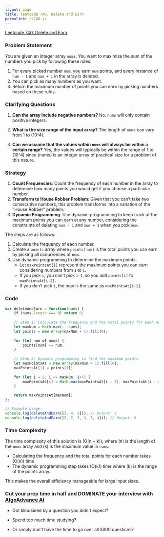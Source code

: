 ```yaml
---
layout: page
title: leetcode 740. Delete and Earn
permalink: /s740-js
---
```

[Leetcode 740. Delete and Earn](https://algoadvance.github.io/algoadvance/l740)
### Problem Statement
You are given an integer array `nums`. You want to maximize the sum of the numbers you pick by following these rules:
1. For every picked number `num`, you earn `num` points, and every instance of `num - 1` and `num + 1` in the array is deleted.
2. You can pick as many numbers as you want.
3. Return the maximum number of points you can earn by picking numbers based on these rules.

### Clarifying Questions
1. **Can the array include negative numbers?**
   No, `nums` will only contain positive integers.
   
2. **What is the size range of the input array?**
   The length of `nums` can vary from 1 to \(10^4\).

3. **Can we assume that the values within `nums` will always be within a certain range?**
   Yes, the values will typically be within the range of 1 to \(10^4\) since \(nums\) is an integer array of practical size for a problem of this nature.

### Strategy
1. **Count Frequencies**: Count the frequency of each number in the array to determine how many points you would get if you choose a particular number.
2. **Transform to House Robber Problem**: Given that you can’t take two consecutive numbers, this problem transforms into a variation of the "House Robber" problem.
3. **Dynamic Programming**: Use dynamic programming to keep track of the maximum points you can earn at any number, considering the constraints of deleting `num - 1` and `num + 1` when you pick `num`.

The steps are as follows:
1. Calculate the frequency of each number.
2. Create a `points` array where `points[num]` is the total points you can earn by picking all occurrences of `num`.
3. Use dynamic programming to determine the maximum points.
   - Let `maxPointsAt[i]` represent the maximum points you can earn considering numbers from `1` to `i`.
   - If you pick `i`, you can't pick `i-1`, so you add `points[i]` to `maxPointsAt[i-2]`.
   - If you don't pick `i`, the max is the same as `maxPointsAt[i-1]`.

### Code
```javascript
var deleteAndEarn = function(nums) {
    if (nums.length === 0) return 0;
    
    // Step 1: Calculate the frequency and the total points for each number
    let maxNum = Math.max(...nums);
    let points = new Array(maxNum + 1).fill(0);
    
    for (let num of nums) {
        points[num] += num;
    }
    
    // Step 2: Dynamic programming to find the maximum points
    let maxPointsAt = new Array(maxNum + 1).fill(0);
    maxPointsAt[1] = points[1];
    
    for (let i = 2; i <= maxNum; i++) {
        maxPointsAt[i] = Math.max(maxPointsAt[i - 1], maxPointsAt[i - 2] + points[i]);
    }
    
    return maxPointsAt[maxNum];
};

// Example Usage:
console.log(deleteAndEarn([3, 4, 2])); // Output: 6
console.log(deleteAndEarn([2, 2, 3, 3, 3, 4])); // Output: 9
```

### Time Complexity
The time complexity of this solution is \(O(n + k)\), where \(n\) is the length of the `nums` array and \(k\) is the maximum value in `nums`. 
- Calculating the frequency and the total points for each number takes \(O(n)\) time.
- The dynamic programming step takes \(O(k)\) time where \(k\) is the range of the points array. 

This makes the overall efficiency manageable for large input sizes.


### Cut your prep time in half and DOMINATE your interview with [AlgoAdvance AI](https://algoAdvance.com)

- Got blindsided by a question you didn't expect?

- Spend too much time studying?

- Or simply don't have the time to go over all 3000 questions?

